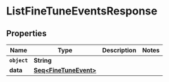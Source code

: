 

# ListFineTuneEventsResponse


## Properties

Name | Type | Description | Notes
------------ | ------------- | ------------- | -------------
**`object`** | **String** |  | 
**data** | [**Seq&lt;FineTuneEvent&gt;**](FineTuneEvent.md) |  | 



